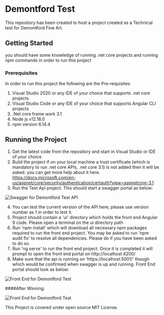 # Demontford Test
This repository has been created to host a project created as a Technical test for Demontford Fine Art.

## Getting Started
you should have some knowledge of running .net core projects and running npm commands in order to run this project

### Prerequisites
In order to run this project the following are the Pre-requisites:
1) Visual Studio 2020 or any IDE of your choice that supports .net core projects
2) Visual Studio Code or any IDE of your choice that supports Angular CLI projects
3) .Net core frame work 3.1
4) Node js v12.18.0
5) npm version 6.14.4

## Running the Project
1) Get the latest code from the repository and start in Visual Studio or IDE of your choice
2) Build the project if on your local machine a trust certificate (which is mandatory to run .net core APIs, .net core 3.1) is not added then it will be asked. 
you can get more help about it here. https://docs.microsoft.com/en-us/aspnet/core/security/authentication/certauth?view=aspnetcore-3.1
3) Run the Test Api project. This should start a swagger portal as below:

![Swagger for Demontford Test API](http://samlad.co.uk/clientimages/swagger1.png)

4) You can test the current version of the API here, please use version number as 1 in order to test it.
5) Project should contain a 'ui' directory which holds the front end Angular 9 code. Please open a terminal on the ui directory path
6) Run 'npm install' which will download all necessary npm packages required to run the front end project. You may be asked to run 'npm audit fix' to resolve all dependencies.
Please do if you have been asked to do so.
7) Run 'ng serve' to run the front end project. Once it is completed it will prompt to open the front end portal on http://localhost:4200/
8) Make sure that the api is running on 'https://localhost:5001/' though which would be confirmed when swagger is up and running. Front End portal should look as below:

![Front End for Demontford Test](http://samlad.co.uk/clientimages/ui2.png)

####After Winning:

![Front End for Demontford Test](http://samlad.co.uk/clientimages/ui1.png)




This Project is covered under open source MIT License.

